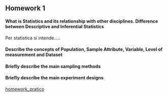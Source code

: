 ## Homework 1

#### What is Statistics and its relationship with other disciplines. Difference between Descriptive and Inferential Statistics
Per statistica si intende.....
#### Describe the concepts of Population, Sample Attribute, Variable, Level of measurement and Dataset
#### Briefly describe the main sampling methods
#### Briefly describe the main experiment designs
 
[homework_pratico](2023-10-7-forme.html)
